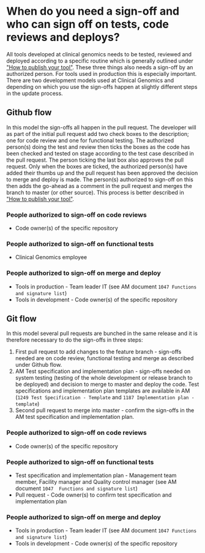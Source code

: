 # When do you need a sign-off and who can sign off on tests, code reviews and deploys?


All tools developed at clinical genomics needs to be tested, reviewed and deployed according to a specific routine which is generally outlined under ["How to publish your tool"][prod]. These three things also needs a sign-off by an authorized person. For tools used in production this is especially important. There are two development models used at Clinical Genomics and depending on which you use the sign-offs happen at slightly different steps in the update process.

## Github flow
In this model the sign-offs all happen in the pull request. The developer will as part of the initial pull request add two check boxes to the description; one for code review and one for functional testing. The authorized person(s) doing the test and review then ticks the boxes as the code has been checked and tested on stage according to the test case described in the pull request. The person ticking the last box also approves the pull request. Only when the boxes are ticked, the authorized person(s) have added their thumbs up and the pull request has been approved the decision to merge and deploy is made. The person(s) authorized to sign-off on this then adds the go-ahead as a comment in the pull request and merges the branch to master (or other source). This process is better described in ["How to publish your tool"][prod].

### People authorized to sign-off on code reviews
* Code owner(s) of the specific repository

### People authorized to sign-off on functional tests
* Clinical Genomics employee

### People authorized to sign-off on merge and deploy
* Tools in production - Team leader IT (see AM document `1047 Functions and signature list`)
* Tools in development - Code owner(s) of the specific repository

## Git flow
In this model several pull requests are bunched in the same release and it is therefore necessary to do the sign-offs in three steps:

1. First pull request to add changes to the feature branch - sign-offs needed are on code review, functional testing and merge as described under Github flow.
2. AM Test specification and implementation plan - sign-offs needed on system testing (testing of the whole development or release branch to be deployed) and decision to merge to master and deploy the code. Test specifications and implementation plan templates are available in AM (`1249 Test Specification - Template` and `1187 Implementation plan - template`)
3. Second pull request to merge into master - confirm the sign-offs in the AM test specification and implementation plan.

### People authorized to sign-off on code reviews
* Code owner(s) of the specific repository

### People authorized to sign-off on functional tests
* Test specification and implementation plan - Management team member, Facility manager and Quality control manager (see AM document `1047  Functions and signature list`)
* Pull request - Code owner(s) to confirm test specification and implementation plan

### People authorized to sign-off on merge and deploy
* Tools in production - Team leader IT (see AM document `1047 Functions and signature list`)
* Tools in development - Code owner(s) of the specific repository

[prod]: prod.md
